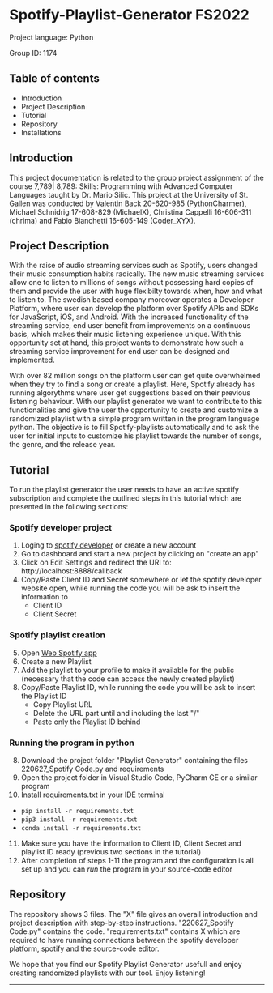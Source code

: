 # Spotify-Playlist-Generator FS2022

Project language: Python

Group ID: 1174

## Table of contents

- Introduction
- Project Description
- Tutorial
- Repository
- Installations


## Introduction 

This project documentation is related to the group project assignment of the course 7,789| 8,789: Skills: Programming with Advanced Computer Languages taught by Dr. Mario Silic. This project at the University of St. Gallen was conducted by Valentin Back 20-620-985 (PythonCharmer), Michael Schnidrig 17-608-829 (MichaelX), Christina Cappelli 16-606-311 (chrima) and Fabio Bianchetti 16-605-149 (Coder_XYX).

## Project Description

With the raise of audio streaming services such as Spotify, users changed their music consumption habits radically. The new music streaming services allow one to listen to millions of songs without possessing hard copies of them and provide the user with huge flexibilty towards when, how and what to listen to. The swedish based company moreover operates a Developer Platform, where user can develop the platform over Spotify APIs and SDKs for JavaScript, iOS, and Android. With the increased functionality of the streaming service, end user benefit from improvements on a continuous basis,  which makes their music listening experience unique. With this opportunity set at hand, this project wants to demonstrate how such a streaming service improvement for end user can be designed and implemented.

With over 82 million songs on the platform user can get quite overwhelmed when they try to find a song or create a playlist. Here, Spotify already has running algorythms where user get suggestions based on their previous listening behaviour. With our playlist generator we want to contribute to this functionalities and give the user the opportunity to create and customize a randomized playlist with a simple program written in the program language python. The objective is to fill Spotify-playlists automatically and to ask the user for initial inputs to customize his playlist towards the number of songs, the genre, and the release year.

## Tutorial

To run the playlist generator the user needs to have an active spotify subscription and complete the outlined steps in this tutorial which are presented in the following sections:

### Spotify developer project

1. Loging to [spotify developer](https://developer.spotify.com/dashboard/login) or create a new account
2. Go to dashboard and start a new project by clicking on "create an app" 
3. Click on Edit Settings and redirect the URI to: http://localhost:8888/callback
4. Copy/Paste Client ID and Secret somewhere or let the spotify developer website open, while running the code you will be ask to insert the information to
      - Client ID
      - Client Secret
      
### Spotify playlist creation

5. Open [Web Spotify app](https://open.spotify.com/)
6. Create a new Playlist
6. Add the playlist to your profile to make it available for the public (necessary that the code can access the newly created playlist)
7. Copy/Paste Playlist ID, while running the code you will be ask to insert the Playlist ID
      - Copy Playlist URL
      - Delete the URL part until and including the last "/"
      - Paste only the Playlist ID behind

### Running the program in python

8. Download the project folder "Playlist Generator" containing the files 220627_Spotify Code.py and requirements 
9. Open the project folder in Visual Studio Code, PyCharm CE or a similar program
10. Install requirements.txt in your IDE terminal
   - `pip install -r requirements.txt`  
   - `pip3 install -r requirements.txt`  
   - `conda install -r requirements.txt` 
11. Make sure you have the information to Client ID, Client Secret and playlist ID ready (previous two sections in the tutorial)
12. After completion of steps 1-11 the program and the configuration is all set up and you can _run_ the program in your source-code editor

## Repository

The repository shows 3 files. The "X" file gives an overall introduction and project description with step-by-step instructions. "220627_Spotify Code.py" contains the code. "requirements.txt" contains X which are required to have running connections between the spotify developer platform, spotify and the source-code editor.

   
We hope that you find our Spotify Playlist Generator usefull and enjoy creating randomized playlists with our tool. Enjoy listening!


------------------------
